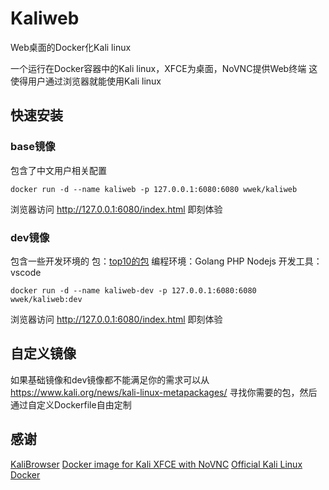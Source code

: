 # Kaliweb
Web桌面的Docker化Kali linux

一个运行在Docker容器中的Kali linux，XFCE为桌面，NoVNC提供Web终端
这使得用户通过浏览器就能使用Kali linux

## 快速安装

### base镜像
包含了中文用户相关配置
```
docker run -d --name kaliweb -p 127.0.0.1:6080:6080 wwek/kaliweb
```
浏览器访问 http://127.0.0.1:6080/index.html 即刻体验

### dev镜像
包含一些开发环境的
包：[top10的包](https://tools.kali.org/kali-metapackages)
编程环境：Golang PHP Nodejs
开发工具：vscode
```
docker run -d --name kaliweb-dev -p 127.0.0.1:6080:6080 wwek/kaliweb:dev
```
浏览器访问 http://127.0.0.1:6080/index.html 即刻体验

## 自定义镜像
如果基础镜像和dev镜像都不能满足你的需求可以从
https://www.kali.org/news/kali-linux-metapackages/
寻找你需要的包，然后通过自定义Dockerfile自由定制

## 感谢
[KaliBrowser](https://jerrygamblin.com/2016/05/31/kalibrowser/)
[Docker image for Kali XFCE with NoVNC](https://github.com/sa7mon/browser-kali)
[Official Kali Linux Docker](https://github.com/offensive-security/kali-linux-docker)